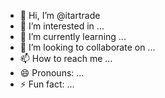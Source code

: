 - 👋 Hi, I’m @itartrade
- 👀 I’m interested in ...
- 🌱 I’m currently learning ...
- 💞️ I’m looking to collaborate on ...
- 📫 How to reach me ...
- 😄 Pronouns: ...
- ⚡ Fun fact: ...

<!---
itartrade/itartrade is a ✨ special ✨ repository because its `README.md` (this file) appears on your GitHub profile.
You can click the Preview link to take a look at your changes.
--->
